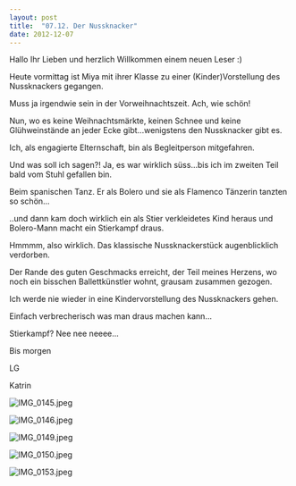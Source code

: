 ```yaml
---
layout: post
title:  "07.12. Der Nussknacker"
date: 2012-12-07
---
```




Hallo Ihr Lieben und herzlich Willkommen einem neuen Leser :)



Heute vormittag ist Miya mit ihrer Klasse zu einer (Kinder)Vorstellung des Nussknackers gegangen.



Muss ja irgendwie sein in der Vorweihnachtszeit. Ach, wie schön!



Nun, wo es keine Weihnachtsmärkte, keinen Schnee und keine Glühweinstände an jeder Ecke gibt...wenigstens den Nussknacker gibt es.



Ich, als engagierte Elternschaft, bin als Begleitperson mitgefahren.



Und was soll ich sagen?! Ja, es war wirklich süss...bis ich im zweiten Teil bald vom Stuhl gefallen bin.



Beim spanischen Tanz. Er als Bolero und sie als Flamenco Tänzerin tanzten so schön... 



..und dann kam doch wirklich ein als Stier verkleidetes Kind heraus und Bolero-Mann macht ein Stierkampf draus.



Hmmmm, also wirklich. Das klassische Nussknackerstück augenblicklich verdorben. 



Der Rande des guten Geschmacks erreicht, der Teil meines Herzens, wo noch ein bisschen Ballettkünstler wohnt, grausam zusammen gezogen.



Ich werde nie wieder in eine Kindervorstellung des Nussknackers gehen.



Einfach verbrecherisch was man draus machen kann...



Stierkampf? Nee nee neeee...



Bis morgen



LG

Katrin





![IMG_0145.jpeg](/weihnachten/assets/2012-12-07/IMG_0145.jpeg)

![IMG_0146.jpeg](/weihnachten/assets/2012-12-07/IMG_0146.jpeg)

![IMG_0149.jpeg](/weihnachten/assets/2012-12-07/IMG_0149.jpeg)

![IMG_0150.jpeg](/weihnachten/assets/2012-12-07/IMG_0150.jpeg)

![IMG_0153.jpeg](/weihnachten/assets/2012-12-07/IMG_0153.jpeg)

